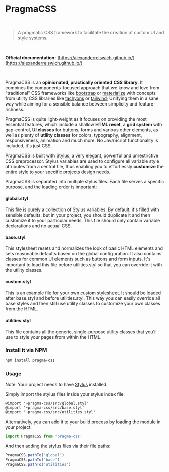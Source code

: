 # PragmaCSS

<br>

> A pragmatic CSS framework to facilitate the creation of custom UI and style systems.

<br>

**Official documentation:** [https://alexanderreiswich.github.io/](https://alexanderreiswich.github.io/)

<br>

PragmaCSS is an **opinionated, practically oriented CSS library**. It combines the components-focused approach that we
know and love from "traditional" CSS frameworks like [bootstrap](https://getbootstrap.com/) or
[materialize](https://materializecss.com) with concepts from utility CSS libraries like [tachyons](https://tachyons.io/)
or [tailwind](https://tailwindcss.com/); Unifying them in a sane way while aiming for a sensible balance between
simplicity and feature-richness.

PragmaCSS is quite light-weight as it focuses on providing the most essential features, which include a
shallow **HTML reset**, a **grid system** with gap-control, **UI classes** for buttons, forms and
various other elements, as well as plenty of **utility classes** for colors, typography, alignment,
responsiveness, animation and much more. No JavaScript functionality is included, it's just CSS.

PragmaCSS is built with [Stylus](http://stylus-lang.com), a very elegant, powerful and unrestrictive CSS
preprocessor. Stylus variables are used to configure all variable style attributes from a central file,
thus enabling you to effortlessly **customize** the entire style to your specific projects design needs.

PragmaCSS is separated into multiple stylus files. Each file serves a specific purpose, and the loading order
is important:

#### global.styl
This file is purely a collection of Stylus variables. By default, it's filled with sensible defaults,
but in your project, you should duplicate it and then customize it to your particular needs.
This file should only contain variable declarations and no actual CSS.

#### base.styl
This stylesheet resets and normalizes the look of basic HTML elements and sets reasonable defaults based on
the global configuration. It also contains classes for common UI elements such as buttons and form inputs.
It's important to load this file before utilities.styl so that you can override it with the utility classes.

#### custom.styl
This is an example file for your own custom stylesheet. It should be loaded after base.styl and before utilities.styl.
This way you can easily override all base styles and then still use utility classes to customize your own classes
from the HTML.

#### utilities.styl
This file contains all the generic, single-purpose utility classes that you'll use to style your pages
from within the HTML.

### Install it via NPM

```bash
npm install pragma-css
```

### Usage

Note: Your project needs to have [Stylus](http://stylus-lang.com) installed.

Simply import the stylus files inside your stylus index file:

```stylus
@import '~pragma-css/src/global.styl'
@import '~pragma-css/src/base.styl'
@import '~pragma-css/src/utilities.styl'
```

Alternatively, you can add it to your build process by loading the module in your project:

```javascript
import PragmaCSS from 'pragma-css'
```

And then adding the stylus files via their file paths:

```javascript
PragmaCSS.pathTo('global')
PragmaCSS.pathTo('base')
PragmaCSS.pathTo('utilities')
```
